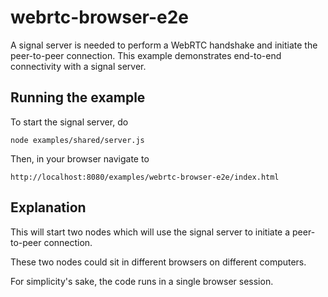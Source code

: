 webrtc-browser-e2e
==================

A signal server is needed to perform a WebRTC handshake
and initiate the peer-to-peer connection.
This example demonstrates end-to-end connectivity with a signal server.

## Running the example

To start the signal server, do

    node examples/shared/server.js

Then, in your browser navigate to

    http://localhost:8080/examples/webrtc-browser-e2e/index.html

## Explanation

This will start two nodes which will use the signal server to
initiate a peer-to-peer connection.

These two nodes could sit in different browsers on different computers.

For simplicity's sake, the code runs in a single browser session.
